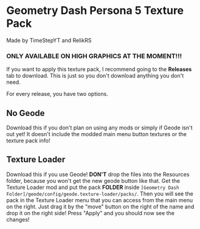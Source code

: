 # <b>G</b>eometry <b>D</b>ash <b>P</b>ersona <b>5</b> <b>T</b>exture <b>P</b>ack
Made by TimeStepYT and RelikRS

### ONLY AVAILABLE ON HIGH GRAPHICS AT THE MOMENT!!!

If you want to apply this texture pack, I recommend going to the <b>Releases</b> tab to download.
This is just so you don't download anything you don't need.

For every release, you have two options.

## No Geode
Download this if you don't plan on using any mods or simply if Geode isn't out yet! It doesn't include the modded main menu button textures or the texture pack info!

## Texture Loader
Download this if you use Geode! **DON'T** drop the files into the Resources folder, because you won't get the new geode button like that. Get the Texture Loader mod and put the pack **FOLDER** inside `[Geometry Dash Folder]/geode/config/geode.texture-loader/packs/`. Then you will see the pack in the Texture Loader menu that you can access from the main menu on the right. Just drag it by the "move" button on the right of the name and drop it on the right side! Press "Apply" and you should now see the changes!
